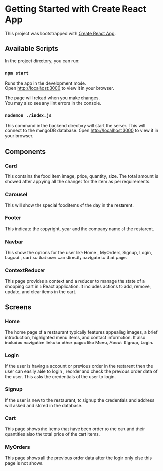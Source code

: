 # Getting Started with Create React App

This project was bootstrapped with [Create React App](https://github.com/facebook/create-react-app).

## Available Scripts

In the project directory, you can run:

### `npm start`

Runs the app in the development mode.\
Open [http://localhost:3000](http://localhost:3000) to view it in your browser.

The page will reload when you make changes.\
You may also see any lint errors in the console.

### `nodemon ./index.js`

This command in the backend directory will start the server.
This will connect to the mongoDB database.
Open [http://localhost:3000](http://localhost:5000) to view it in your browser.


## Components

### Card
This contains the food item image, price, quantity, size.
The total amount is showed after applying all the changes for the item as per requirements.

### Carousel
This will show the special fooditems of the day in the restarent.

### Footer
This indicate the copyright, year and the company name of the restarent.

### Navbar
This show the options for the user like Home , MyOrders, Signup, Login, Logout , cart so that user can directly navigate to that page.

### ContextReducer
This page provides a context and a reducer to manage the state of a shopping cart in a React application.
It includes actions to add, remove, update, and clear items in the cart.

## Screens

### Home
The home page of a restaurant typically features appealing images, a brief introduction, highlighted menu items, and contact information.
It also includes navigation links to other pages like Menu, About, Signup, Login.

### Login
If the user is having a account or previous order in the restarent then the user can easily able to login , reorder and check the previous order data of the user.
This asks the credentials of the user to login.

### Signup
If the user is new to the restaurant, to signup the credentials and address will asked and stored in the database.

### Cart
This page shows the Items that have been order to the cart and their quantities also the total price of the cart items.

### MyOrders
This page shows all the previous order data after the login only else this page is not shown.

